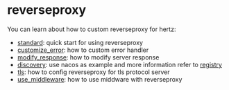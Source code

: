 # reverseproxy

You can learn about how to custom reverseproxy for hertz:

* [standard](./standard): quick start for using reverseproxy
* [customize_error](./customize_error): how to custom error handler
* [modify_response](./modify_response): how to modify server response
* [discovery](./discovery): use nacos as example and more information refer to [registry](https://github.com/hertz-contrib/registry)
* [tls](./tls): how to config reverseproxy for tls protocol server
* [use_middleware](./use_middleware): how to use middware with reverseproxy 

